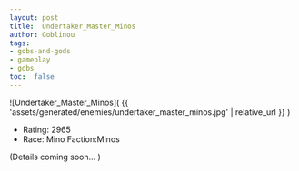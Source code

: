 ```yaml
---
layout: post
title:  Undertaker_Master_Minos
author: Goblinou
tags:
- gobs-and-gods
- gameplay
- gobs
toc:  false
---
```


![Undertaker_Master_Minos]( {{ 'assets/generated/enemies/undertaker_master_minos.jpg' | relative_url }} )
- Rating: 2965
- Race: Mino  Faction:Minos

(Details coming soon... )